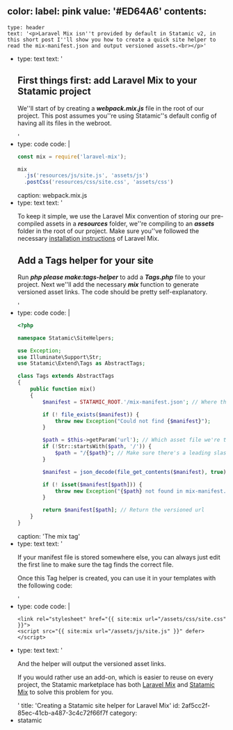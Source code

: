 color:
  label: pink
  value: '#ED64A6'
contents:
  -
    type: header
    text: '<p>Laravel Mix isn''t provided by default in Statamic v2, in this short post I''ll show you how to create a quick site helper to read the mix-manifest.json and output versioned assets.<br></p>'
  -
    type: text
    text: '<h2>First things first: add Laravel Mix to your Statamic project<br></h2><p>We''ll start of by creating a <b><i>webpack.mix.js</i></b> file in the root of our project. This post assumes you''re using Statamic''s default config of having all its files in the webroot.<br></p>'
  -
    type: code
    code: |
      ```js
      const mix = require('laravel-mix');
      
      mix
        .js('resources/js/site.js', 'assets/js')
        .postCss('resources/css/site.css', 'assets/css')
      ```
    caption: webpack.mix.js
  -
    type: text
    text: '<p>To keep it simple, we use the Laravel Mix convention of storing our pre-compiled assets in a <i><b>resources</b></i> folder, we''re compiling to an <i><b>assets</b></i> folder in the root of our project. Make sure you''ve followed the necessary <a href="https://laravel-mix.com/docs/4.0/installation#stand-alone-project" target="_blank">installation instructions</a> of Laravel Mix.<br></p><h2>Add a Tags helper for your site<br></h2><p>Run <b><i>php please make:tags-helper</i></b> to add a <b><i>Tags.php</i></b> file to your project. Next we''ll add the necessary <i><b>mix</b></i> function to generate versioned asset links. The code should be pretty self-explanatory.<br></p>'
  -
    type: code
    code: |
      ```php
      <?php
      
      namespace Statamic\SiteHelpers;
      
      use Exception;
      use Illuminate\Support\Str;
      use Statamic\Extend\Tags as AbstractTags;
      
      class Tags extends AbstractTags
      {
          public function mix()
          {
              $manifest = STATAMIC_ROOT.'/mix-manifest.json'; // Where the manifest is stored
      
              if (! file_exists($manifest)) {
                  throw new Exception("Could not find {$manifest}");
              }
      
              $path = $this->getParam('url'); // Which asset file we're trying to find
              if (!Str::startsWith($path, '/')) {
                  $path = "/{$path}"; // Make sure there's a leading slash
              }
      
              $manifest = json_decode(file_get_contents($manifest), true); // Get the manifest contents
      
              if (! isset($manifest[$path])) {
                  throw new Exception("{$path} not found in mix-manifest.");
              }
      
              return $manifest[$path]; // Return the versioned url
          }
      }
      ```
    caption: 'The mix tag'
  -
    type: text
    text: '<p>If your manifest file is stored somewhere else, you can always just edit the first line to make sure the tag finds the correct file.</p><p>Once this Tag helper is created, you can use it in your templates with the following code:</p>'
  -
    type: code
    code: |
      ```twig
      <link rel="stylesheet" href="{{ site:mix url="/assets/css/site.css" }}">
      <script src="{{ site:mix url="/assets/js/site.js" }}" defer></script>
      ```
  -
    type: text
    text: '<p>And the helper will output the versioned asset links.</p><p>If you would rather use an add-on, which is easier to reuse on every project, the Statamic marketplace has both <a href="https://statamic.com/marketplace/addons/laravel-mix" target="_blank">Laravel Mix</a> and <a href="https://statamic.com/marketplace/addons/statamic-mix" target="_blank">Statamic Mix</a> to solve this problem for you. <br></p>'
title: 'Creating a Statamic site helper for Laravel Mix'
id: 2af5cc2f-85ec-41cb-a487-3c4c72f66f7f
category:
  - statamic
